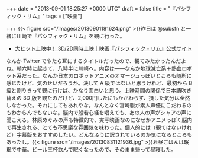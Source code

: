 
+++
date = "2013-09-01 18:25:27 +0000 UTC"
draft = false
title = "『パシフィック・リム』"
tags = ["映画"]

+++
{{< figure src="/images/20130901181624.png"  >}}昨日は @subsfn と一緒に川崎で『パシフィック・リム』を観に行った。

<ul>
<li><a href="http://wwws.warnerbros.co.jp/pacificrim/">大ヒット上映中！ 3D/2D同時上映｜映画『パシフィック・リム』公式サイト</a></li>
</ul>なんか Twitter でやたら耳にするタイトルだったので、観てみたかったんだよね。朝六時に起きて、八時半に川崎へ。内容は――なんか地球滅亡系＋熱血ロボット系だった。なんか日本のロボットアニメのオマージュっぽいところも随所に感じたけど、気のせいだろうか。決して A 級ではないと思うけれど、最初から B 級と割りきって観に行けば、かなり面白いと思う。上映時間の関係で日本語吹き替えの 3D 版を観たのだけど、2,000円したにもかかわらず、損した気分は全然しなかった。それにしてもあれやな。なんとなく宮崎駿が素人声優にこだわるのもわからんでもないな。脳内で般若心経を唱えても、あの人の声がシャアの声に聞こえる。林原めぐみの声も特徴的で、実写映画なのになぜかアニメっぽく脳内で再生される、とても不思議な雰囲気を味わった。個人的には（観てはないけれど）字幕版をおすすめしたい。どんなふうに訳されているのか気になるところもあったし。{{< figure src="/images/20130831121936.jpg"  >}}お昼ごはんは珉珉で中華。ビール三杯飲んで眠くなったので、そのまま帰って昼寝した。


